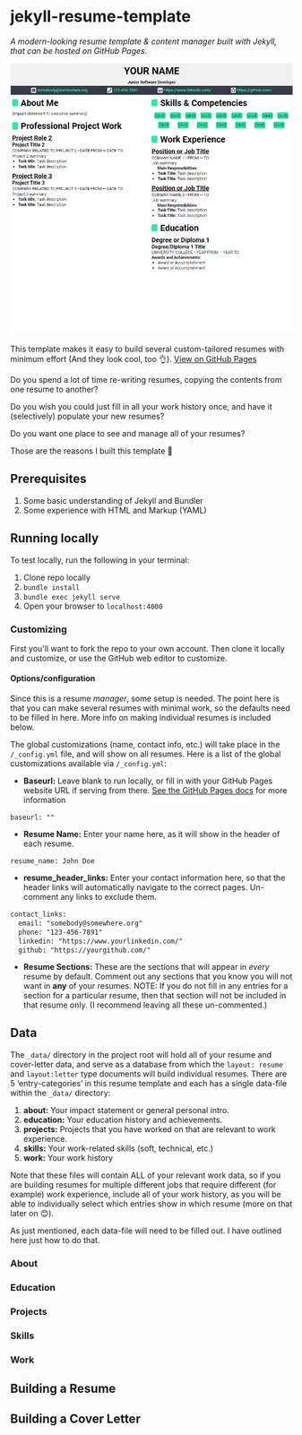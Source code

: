 # jekyll-resume-template
*A modern-looking resume template & content manager built with Jekyll, that can be hosted on GitHub Pages.*

![img](images/screenshot.png)  

This template makes it easy to build several custom-tailored resumes with minimum effort
(And they look cool, too 👌).
[View on GitHub Pages](https://oroshi-tom.github.io/jekyll-resume-template/)

Do you spend a lot of time re-writing resumes, copying the contents from one resume to another?

Do you wish you could just fill in all your work history once, and have it (selectively) populate your new resumes?

Do you want one place to see and manage all of your resumes?

Those are the reasons I built this template 💪

## Prerequisites
1. Some basic understanding of Jekyll and Bundler
2. Some experience with HTML and Markup (YAML)

## Running locally
To test locally, run the following in your terminal:

1. Clone repo locally
1. `bundle install`
2. `bundle exec jekyll serve`
3. Open your browser to `localhost:4000`

### Customizing
First you'll want to fork the repo to your own account. Then clone it locally and customize, or use the GitHub web editor to customize.

#### Options/configuration

Since this is a resume *manager*, some setup is needed. The point here is that you can make several resumes with minimal work, so the defaults need to be filled in here. More info on making individual resumes is included below.

The global customizations (name, contact info, etc.) will take place in the `/_config.yml` file, and will show on all resumes. Here is a list of the global customizations available via `/_config.yml`:

-	**Baseurl:** Leave blank to run locally, or fill in with your GitHub Pages website URL if serving from there. [See the GitHub Pages docs](https://docs.github.com/en/github/working-with-github-pages/about-github-pages) for more information
```
baseurl: ""
```
-	**Resume Name:** Enter your name here, as it will show in the header of each resume.
```
resume_name: John Doe
```
-	**resume_header_links:** Enter your contact information here, so that the header links will automatically navigate to the correct pages. Un-comment any links to exclude them.
``` 
contact_links:
  email: "somebody@somewhere.org"
  phone: "123-456-7891"
  linkedin: "https://www.yourlinkedin.com/"
  github: "https://yourgithub.com/" 
```
-	**Resume Sections:** These are the sections that will appear in *every* resume by default. Comment out any sections that you know you will not want in **any** of your resumes. NOTE: If you do not fill in any entries for a section for a particular resume, then that section will not be included in that resume only. (I recommend leaving all these un-commented.)

## Data
The `_data/` directory in the project root will hold all of your resume and cover-letter data, and serve as a database from which the `layout: resume` and `layout:letter` type documents will build individual resumes. There are 5 ‘entry-categories’ in this resume template and each has a single data-file within the `_data/` directory:
1. **about:** Your impact statement or general personal intro.
2. **education:** Your education history and achievements.
3. **projects:** Projects that you have worked on that are relevant to work experience.
4. **skills:** Your work-related skills (soft, technical, etc.)
5. **work:** Your work history

Note that these files will contain ALL of your relevant work data, so if you are building resumes for multiple different jobs that require different (for example) work experience, include all of your work history, as you will be able to individually select which entries show in which resume (more on that later on 😊).

As just mentioned, each data-file will need to be filled out. I have outlined here just how to do that.

### About

### Education

### Projects

### Skills

### Work

## Building a Resume

## Building a Cover Letter




